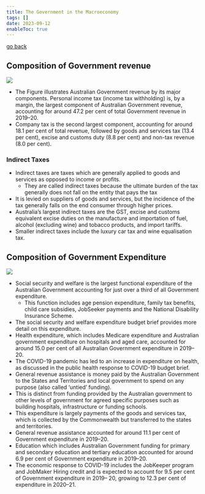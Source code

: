 ```yaml
---
title: The Government in the Macroeconomy
tags: []
date: 2023-09-12
enableToc: true
---
```



[go back](archive/11Subjects/11Economics.md)

## Composition of Government revenue
![](images/Screenshot%202023-09-12%20at%2011.23.56%20am.png)

- The Figure illustrates Australian Government revenue by its major components. Personal income tax (income tax withholding) is, by a margin, the largest component of Australian Government revenue, accounting for around 47.2 per cent of total Government revenue in 2019–20. 
- Company tax is the second largest component, accounting for around 18.1 per cent of total revenue, followed by goods and services tax (13.4 per cent), excise and customs duty (8.8 per cent) and non-tax revenue (8.0 per cent).

### Indirect Taxes
- Indirect taxes are taxes which are generally applied to goods and services as opposed to income or profits. 
	- They are called indirect taxes because the ultimate burden of the tax generally does not fall on the entity that pays the tax
- It is levied on suppliers of goods and services, but the incidence of the tax generally falls on the end consumer through higher prices. 
- Australia’s largest indirect taxes are the GST, excise and customs equivalent excise duties on the manufacture and importation of fuel, alcohol (excluding wine) and tobacco products, and import tariffs. 
- Smaller indirect taxes include the luxury car tax and wine equalisation tax.

## Composition of Government Expenditure
![](images/Screenshot%202023-09-12%20at%2011.25.57%20am.png)

- Social security and welfare is the largest functional expenditure of the Australian Government accounting for just over a third of all Government expenditure. 
	- This function includes age pension expenditure, family tax benefits, child care subsidies, JobSeeker payments and the National Disability Insurance Scheme. 
- The social security and welfare expenditure budget brief provides more detail on this expenditure.
- Health expenditure, which includes Medicare expenditure and Australian government expenditure on hospitals and aged care, accounted for around 15.0 per cent of all Australian Government expenditure in 2019–20. 
- The COVID-19 pandemic has led to an increase in expenditure on health, as discussed in the public health response to COVID-19 budget brief.
- General revenue assistance is money paid by the Australian Government to the States and Territories and local government to spend on any purpose (also called ‘untied’ funding). 
- This is distinct from funding provided by the Australian government to other levels of government for agreed specific purposes such as building hospitals, infrastructure or funding schools. 
- This expenditure is largely payments of the goods and services tax, which is collected by the Commonwealth but transferred to the states and territories. 
- General revenue assistance accounted for around 11.1 per cent of Government expenditure in 2019–20.
- Education which includes Australian Government funding for primary and secondary education and tertiary education accounted for around 6.9 per cent of Government expenditure in 2019–20. 
- The economic response to COVID-19 includes the JobKeeper program and JobMaker Hiring credit and is expected to account for 9.5 per cent of Government expenditure in 2019– 20, growing to 12.3 per cent of expenditure in 2020–21.